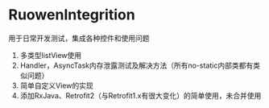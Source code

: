 # RuowenIntegrition
用于日常开发测试，集成各种控件和使用问题
  1. 多类型listView使用
  2. Handler，AsyncTask内存泄露测试及解决方法（所有no-static内部类都有类似问题）
  3. 简单自定义View的实现
  4. 添加RxJava、Retrofit2（与Retrofit1.x有很大变化）的简单使用，未合并使用

